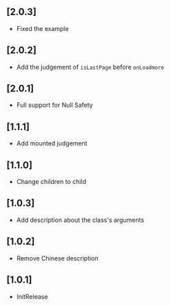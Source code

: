 ## [2.0.3] 

* Fixed the example

## [2.0.2] 

* Add the judgement of `isLastPage` before `onLoadmore`

## [2.0.1] 

* Full support for Null Safety


## [1.1.1] 

* Add mounted judgement

## [1.1.0] 

* Change children to child

## [1.0.3] 

* Add description about the class's arguments

## [1.0.2] 

* Remove Chinese description

## [1.0.1] 

* InitRelease








